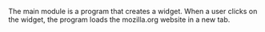 The main module is a program that creates a widget.  When a user clicks on
the widget, the program loads the mozilla.org website in a new tab.

